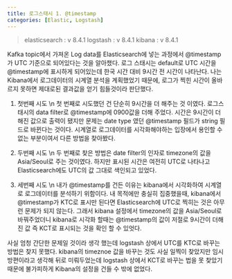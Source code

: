 ```yaml
---
title: 로그스태시 1. @timestamp
categories: [Elastic, Logstash]
---
```


> elasticsearch : v 8.4.1
> logstash : v 8.4.1
> kibana : v 8.4.1

Kafka topic에서 가져온 Log data를 Elasticsearch에 넣는 과정에서 @timestamp가 UTC 기준으로 되어있다는 것을 알아챘다.
로그 스태시는 default로 UTC 시간을 @timestamp에 표시하게 되어있는데 한국 시간 대비 9시간 전 시간이 나타난다.
나는 Kibana에서 로그데이터의 시계열 분석을 계획했었기 때문에, 로그가 찍힌 시간이 올바르지 못하면 제대로된 결과값을 얻기 힘들것이라 판단했다.

1. 첫번째 시도 \n
첫 번째로 시도했던 건 단순히 9시간을 더 해주는 것 이였다.
로그스태시의 data filter로 @timestamp에 0900값을 더해 주었다.
시간은 9시간이 더해진 값으로 출력이 됐지만 문제는 date type 였던 @timestamp 필드가 string 필드로 바뀐다는 것이다.
시계열로 로그데이터를 시각화해야하는 입장에서 용인할 수 없는 부분이여서 다른 방법을 찾아봤다.

2. 두번째 시도 \n
두 번째로 찾은 방법은 date filter의 인자로 timezone의 값을 Asia/Seoul로 주는 것이였다.
하지만 표시된 시간은 여전히 UTC로 나타나고 Elasticsearch에도 UTC의 값 그대로 색인되고 있었다.

3. 세번째 시도 \n
내가 @timestamp를 건든 이유는 kibana에서 시각화하여 시계열로 로그데이터를 분석하기 위함이다.
내 목적에만 충실히 집중했을때, kibana에서 @timestamp가 KTC로 표시만 된다면 Elasticsearch에 UTC로 찍히는 것은 아무런 문제가 되지 않는다.
그래서 kibana 설정에서 timezone의 값을 Asia/Seoul로 바꿔주었더니 kibana로 시각화 할때는 @timestamp의 값이 저절로 9시간이 더해진 값 즉 KCT로 표시되는 것을 확인 할 수 있엇다.


사실 엄청 간단한 문제일 것이라 생각 했는데 logstash 상에서 UTC를 KTC로 바꾸는 방법은 찾지 못했다.
kibana의 timeznoe 값을 바꾸는 것도 사실 일찍이 찾았지만 임시 방편이라고 생각해 뒤로 미뤄두었는데
logstash 상에서 KCT로 바꾸는 법을 못 찾았기 때문에 불가피하게 Kibana의 설정을 건들 수 밖에 없었다.

